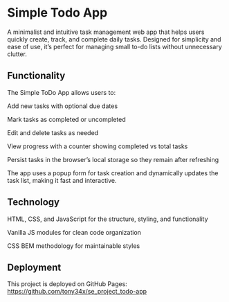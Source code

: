 # Simple Todo App
A minimalist and intuitive task management web app that helps users quickly create, track, and complete daily tasks. Designed for simplicity and ease of use, it’s perfect for managing small to-do lists without unnecessary clutter.

## Functionality
The Simple ToDo App allows users to:

Add new tasks with optional due dates

Mark tasks as completed or uncompleted

Edit and delete tasks as needed

View progress with a counter showing completed vs total tasks

Persist tasks in the browser’s local storage so they remain after refreshing

The app uses a popup form for task creation and dynamically updates the task list, making it fast and interactive.

## Technology
HTML, CSS, and JavaScript for the structure, styling, and functionality

Vanilla JS modules for clean code organization

CSS BEM methodology for maintainable styles

## Deployment

This project is deployed on GitHub Pages:
https://github.com/tony34x/se_project_todo-app
